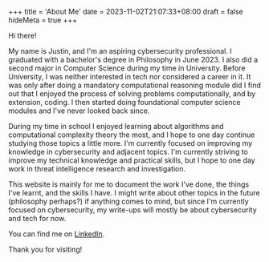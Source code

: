 +++
title = 'About Me'
date = 2023-11-02T21:07:33+08:00
draft = false
hideMeta = true
+++

Hi there!

My name is Justin, and I'm an aspiring cybersecurity professional. I graduated with a bachelor's degree in Philosophy in June 2023. I also did a second major in Computer Science during my time in University. Before University, I was neither interested in tech nor considered a career in it. It was only after doing a mandatory computational reasoning module did I find out that I enjoyed the process of solving problems computationally, and by extension, coding. I then started doing foundational computer science modules and I've never looked back since.

During my time in school I enjoyed learning about algorithms and computational complexity theory the most, and I hope to one day continue studying those topics a little more. I'm currently focused on improving my knowledge in cybersecurity and adjacent topics. I'm currently striving to improve my technical knowledge and practical skills, but I hope to one day work in threat intelligence research and investigation.

This website is mainly for me to document the work I've done, the things I've learnt, and the skills I have. I might write about other topics in the future (philosophy perhaps?) if anything comes to mind, but since I'm currently focused on cybersecurity, my write-ups will mostly be about cybersecurity and tech for now.

You can find me on [LinkedIn](https://www.linkedin.com/in/justin-ngo-359397202/).

Thank you for visiting!
